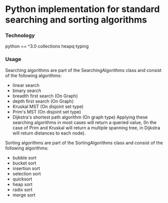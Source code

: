 # Python implementation for standard searching and sorting algorithms

### Technology
python == ^3.0
collections
heapq
typing

### Usage
Searching algorithms are part of the SearchingAlgorithms class and consist of the following algorithms:
* linear search
* binary search
* breadth first search (On Graph)
* depth first search (On Graph)
* Kruskal MST (On disjoint set type)
* Prim's MST (On disjoint set type)
* Dijkstra's shortest path algorithm (On graph type)
Applying these searching algorithms in most cases will return a queried value, (In the case of Prim and Kruskal will return a multiple spanning tree, in Dijkstra will return distances to each node).

Sorting algorithms are part of the SortingAlgorithms class and consist of the following algorithms:
* bubble sort
* bucket sort
* insertion sort
* selection sort
* quicksort
* heap sort
* radix sort
* merge sort